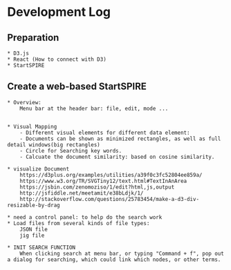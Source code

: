 # Development Log

## Preparation
    * D3.js
    * React (How to connect with D3)
    * StartSPIRE


## Create a web-based StartSPIRE
    * Overview: 
        Menu bar at the header bar: file, edit, mode ...
        
        
    * Visual Mapping
        - Different visual elements for different data element: 
        - Documents can be shown as minimized rectangles, as well as full detail windows(big rectangles)
        - Circle for Searching key words. 
        - Calcuate the document similarity: based on cosine similarity. 
           
    * visualize Document
        https://d3plus.org/examples/utilities/a39f0c3fc52804ee859a/
        https://www.w3.org/TR/SVGTiny12/text.html#TextInAnArea
        https://jsbin.com/zenomoziso/1/edit?html,js,output
        http://jsfiddle.net/meetamit/e38bLdjk/1/
        http://stackoverflow.com/questions/25783454/make-a-d3-div-resizable-by-drag
        
    * need a control panel: to help do the search work 
    * Load files from several kinds of file types:
        JSON file 
        jig file
        
    * INIT SEARCH FUNCTION
        When clicking search at menu bar, or typing "Command + f", pop out a dialog for searching, which could link which nodes, or other terms.
        

